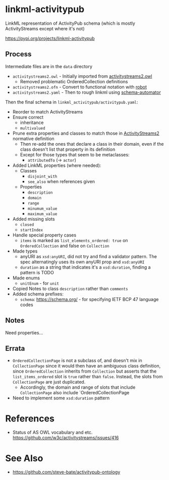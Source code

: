 # linkml-activitypub

LinkML representation of ActivityPub schema (which is mostly ActivityStreams except where it's not)

https://pypi.org/projects/linkml-activitypub

## Process

Intermediate files are in the `data` directory

- `activitystreams2.owl` - Initially imported from [activitystreams2.owl](https://github.com/w3c/activitystreams/blob/5910a59a6f46c1f8ec9fb028bd8bbb65a7332e4e/vocabulary/activitystreams2.owl)
  - Removed problematic OrderedCollection definitions
- `activitystreams2.ofn` - Convert to functional notation with [robot](http://robot.obolibrary.org/)
- `activitystreams2.yaml` - Then to rough linkml using [schema-automator](https://linkml.io/schema-automator/)

Then the final schema in `linkml_activitypub/activitypub.yaml`:
- Reorder to match ActivityStreams 
- Ensure correct
  - inheritance
  - `multivalued`
- Prune extra properties and classes to match those in [ActivityStreams2](https://www.w3.org/TR/activitystreams-vocabulary/) normative definition
  - Then re-add the ones that declare a class in their domain, even if the class doesn't list that property in its definition
  - Except for those types that seem to be metaclasses:
    - `attributedTo` (-> `actor`)
- Added LinkML properties (where needed):
  - Classes
    - `disjoint_with`
    - `see_also` when references given
  - Properties
    - `description`
    - `domain`
    - `range`
    - `minumum_value`
    - `maximum_value`
- Added missing slots
  - `closed`
  - `startIndex`
- Handle special property cases
  - `items` is marked as `list_elements_ordered: true` on `OrderedCollection` and false on `Collection`
- Made types
  - anyURI as `xsd:anyURI`, did not try and find a validator pattern. The spec alternatingly uses its own anyURI prop and `xsd:anyURI`
  - `duration` as a string that indicates it's a `xsd:duration`, finding a pattern is TODO
- Made enums
  - `unitEnum` - for `unit`
- Copied Notes to class `description` rather than `comments`
- Added schema prefixes:
  - `schema`: https://schema.org/ - for specifying IETF BCP 47 language codes


## Notes

Need properties...


## Errata

- `OrderedCollectionPage` is not a subclass of, and doesn't mix in `CollectionPage` since it would then have an ambiguous
  class definition, since `OrderedCollection` inherits from `Collection` but asserts that the `list_items_ordered` slot is `true`
  rather than `false`. Instead, the slots from `CollectionPage` are just duplicated.
  - Accordingly, the domain and range of slots that include `CollectionPage` also include `OrderedCollectionPage
- Need to implement some `xsd:duration` pattern 

# References

- Status of AS OWL vocabulary and etc. https://github.com/w3c/activitystreams/issues/416

# See Also

- https://github.com/steve-bate/activitypub-ontology